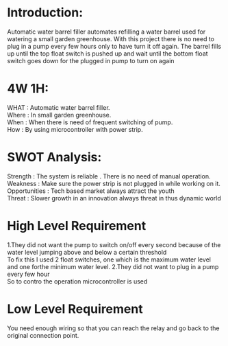 # Introduction: 
Automatic water barrel filler automates refilling a water barrel used for watering a small garden greenhouse. With this project there is no need to plug in a pump every few hours only to have turn it off again. The barrel fills up until the top float switch is pushed up and wait until the bottom float switch goes down for the plugged in pump to turn on again

# 4W 1H:

WHAT : Automatic water barrel filler.  
Where : In small garden greenhouse.  
When : When there is need of frequent switching of pump.  
How : By using microcontroller with power strip.

# SWOT Analysis: 
 
 Strength : The system is reliable . There is no need of manual operation.  
 Weakness : Make sure the power strip is not plugged in while working on it.  
 Opportunities : Tech based market always attract the youth  
 Threat : Slower growth in an innovation always threat in thus dynamic world
 
 # High Level Requirement  
 1.They did not want the pump to switch on/off every second because of the water level jumping above and below a certain threshold  
To fix this I used 2 float switches, one which is the maximum water level and one forthe minimum water level. 
2.They did not want to plug in a pump every few hour  
So to contro the operation microcontroller is used   

# Low Level Requirement  
You need enough wiring so that you can reach the relay and go back to the original connection point.  



